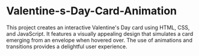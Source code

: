 # Valentine-s-Day-Card-Animation
This project creates an interactive Valentine's Day card using HTML, CSS, and JavaScript. It features a visually appealing design that simulates a card emerging from an envelope when hovered over. The use of animations and transitions provides a delightful user experience.
